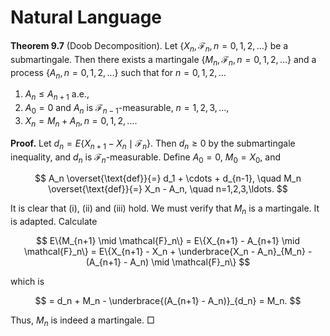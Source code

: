 # Natural Language

**Theorem 9.7** (Doob Decomposition). Let $\{X_n, \mathcal{F}_n, n=0,1,2,\ldots\}$ be a submartingale. Then there exists a martingale $\{M_n, \mathcal{F}_n, n=0,1,2,\ldots\}$ and a process $\{A_n, n=0,1,2,\ldots\}$ such that for $n=0,1,2,\ldots$

1. $A_n \leq A_{n+1}$ a.e.,
2. $A_0 = 0$ and $A_n$ is $\mathcal{F}_{n-1}$-measurable, $n=1,2,3,\ldots$,
3. $X_n = M_n + A_n, n=0,1,2,\ldots$.

**Proof.** Let $d_n = E\{X_{n+1} - X_n \mid \mathcal{F}_n\}$. Then $d_n \geq 0$ by the submartingale inequality, and $d_n$ is $\mathcal{F}_n$-measurable. Define $A_0 = 0$, $M_0 = X_0$, and

$$
A_n \overset{\text{def}}{=} d_1 + \cdots + d_{n-1}, \quad M_n \overset{\text{def}}{=} X_n - A_n, \quad n=1,2,3,\ldots.
$$

It is clear that (i), (ii) and (iii) hold. We must verify that $M_n$ is a martingale. It is adapted. Calculate

$$
E\{M_{n+1} \mid \mathcal{F}_n\} = E\{X_{n+1} - A_{n+1} \mid \mathcal{F}_n\} = E\{X_{n+1} - X_n + \underbrace{X_n - A_n}_{M_n} - (A_{n+1} - A_n) \mid \mathcal{F}_n\}
$$

which is

$$
= d_n + M_n - \underbrace{(A_{n+1} - A_n)}_{d_n} = M_n.
$$

Thus, $M_n$ is indeed a martingale.  □
